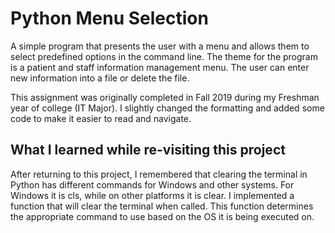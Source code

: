 # Python Menu Selection

A simple program that presents the user with a menu and allows them to select predefined options in the command line. 
The theme for the program is a patient and staff information management menu. The user can enter new information into a file or delete the file.

This assignment was originally completed in Fall 2019 during my Freshman year of college (IT Major). I slightly changed the formatting and added some code to make it easier to read and navigate.

## What I learned while re-visiting this project

After returning to this project, I remembered that clearing the terminal in Python has different commands for Windows and other systems. For Windows it is cls, while on other platforms it is clear. I implemented a function that will clear the terminal when called. This function determines the appropriate command to use based on the OS it is being executed on. 
